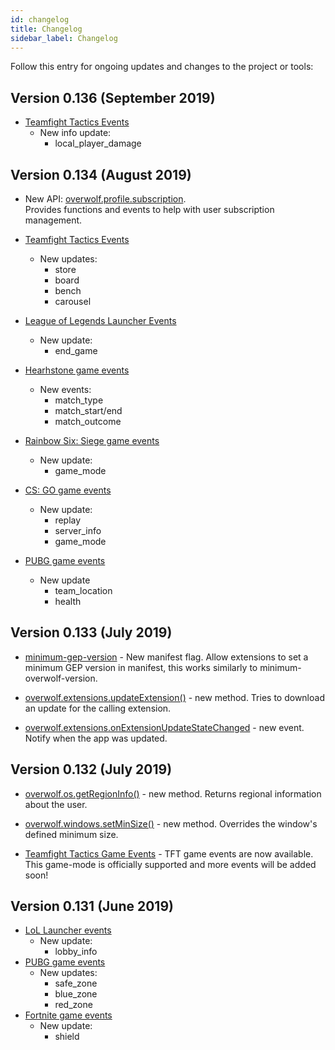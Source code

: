 ```yaml
---
id: changelog
title: Changelog
sidebar_label: Changelog
---
```


Follow this entry for ongoing updates and changes to the project or tools:

## Version 0.136 (September 2019)

* [Teamfight Tactics Events](overwolf-games-events-tft#docsNav)
  * New info update:
    * local_player_damage

## Version 0.134 (August 2019)

* New API: [overwolf.profile.subscription](overwolf-profile.subscription).  
  Provides functions and events to help with user subscription management.
  
* [Teamfight Tactics Events](https://overwolf.github.io/docs/api/overwolf-games-events-tft#docsNav)
  * New updates:
    * store
    * board
    * bench
    * carousel
    
* [League of Legends Launcher Events](https://overwolf.github.io/docs/api/overwolf-games-launchers-events-lol#docsNav)
  * New update:
    * end_game
    
* [Hearhstone game events](https://overwolf.github.io/docs/api/overwolf-games-events-heartstone#docsNav)
  * New events:
    * match_type
    * match_start/end
    * match_outcome
* [Rainbow Six: Siege game events](https://overwolf.github.io/docs/api/overwolf-games-events-rainbow-six#docsNav)
  * New update:
    * game_mode
* [CS: GO game events](https://overwolf.github.io/docs/api/overwolf-games-events-csgo#docsNav)
  * New update:
    * replay
    * server_info
    * game_mode
* [PUBG game events](https://overwolf.github.io/docs/api/overwolf-games-events-pubg#docsNav)
  * New update
    * team_location
    * health

## Version 0.133 (July 2019)

* [minimum-gep-version](manifest-json#meta-minimum-gep) - New manifest flag. Allow extensions to set a minimum GEP version in manifest, this works similarly to minimum-overwolf-version.

* [overwolf.extensions.updateExtension()](overwolf-extensions#updateextensioncallback) - new method. Tries to download an update for the calling extension.

* [overwolf.extensions.onExtensionUpdateStateChanged](overwolf-extensions#onextensionupdatestatechanged) - new event. Notify when the app was updated.

## Version 0.132 (July 2019)

* [overwolf.os.getRegionInfo()](overwolf-os#getregioninfocallback) - new method. Returns regional information about the user.
  
* [overwolf.windows.setMinSize()](overwolf-windows#setminsizewindowid-width-height-callback) - new method. Overrides the window's defined minimum size.

* [Teamfight Tactics Game Events](overwolf-games-events-tft) - TFT game events are now available. This game-mode is officially supported and more events will be added soon!

## Version 0.131 (June 2019)

* [LoL Launcher events](overwolf-games-launchers-events-lol)
  * New update:
    * lobby_info
* [PUBG game events](overwolf-games-events-pubg)
  * New updates:
    * safe_zone
    * blue_zone
    * red_zone
* [Fortnite game events](overwolf-games-events-fortnite)
  * New update:
    * shield
